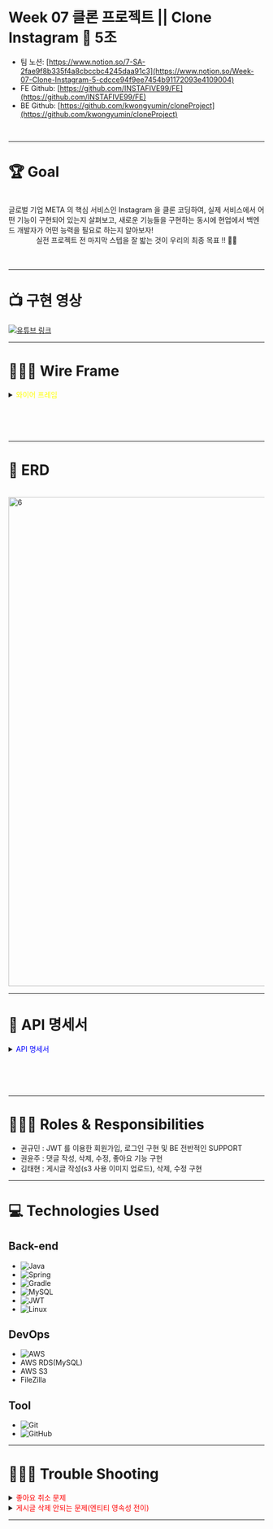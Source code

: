 # Week 07 클론 프로젝트 || Clone Instagram 📱 5조
- 팀 노션: [https://www.notion.so/7-SA-2fae9f8b335f4a8cbccbc4245daa91c3](https://www.notion.so/Week-07-Clone-Instagram-5-cdcce94f9ee7454b91172093e4109004)
- FE Github: [https://github.com/INSTAFIVE99/FE](https://github.com/INSTAFIVE99/FE)
- BE Github: [https://github.com/kwongyumin/cloneProject](https://github.com/kwongyumin/cloneProject)
</br>

- ---

# 🏆 Goal
</br>
글로벌 기업 META 의 핵심 서비스인 Instagram 을 클론 코딩하여, 실제 서비스에서 어떤 기능이 구현되어 있는지 살펴보고, 새로운 기능들을 구현하는 동시에 현업에서 백엔드 개발자가 어떤 능력을 필요로 하는지 알아보자!</br>
<div align="center">실전 프로젝트 전 마지막 스텝을 잘 밟는 것이 우리의 최종 목표 !! 🧗🏻</div>
</br>
</br>

- ---

# 📺 구현 영상

[![유튜브 링크](http://img.youtube.com/vi/BmfaBBLQis0/0.jpg)](https://www.youtube.com/watch?v=BmfaBBLQis0)

- ---



# 🧑🏻‍🎨 Wire Frame
<details>
<summary><span style="color:yellow">와이어 프레임</span></summary>
<div markdown="1">
</br>
1. 로그인 페이지 (로그인, 회원가입, 메인페이지 이동)
</br>
</br>
<img width="963" alt="1" src="https://user-images.githubusercontent.com/101050600/164271905-5d731352-5583-404f-8fb8-13892092690f.png">
</br>
</br>
2. 회원가입 페이지 (아이디, 비밀번호 유효성 검사, 중복확인 | 회원가입 버튼 | 로그인 페이지 이동)
</br>
</br>
<img width="963" alt="2" src="https://user-images.githubusercontent.com/101050600/164273370-ece8a251-2499-4be0-b4ad-d1dfb73c874e.png">
</br>
</br>
3. 피드(게시글 리스트) (피드 전체 프레임 | 좋아요 | 댓글 입력(입력만) | 슬라이드 X)
</br>
</br>
<img width="963" alt="3" src="https://user-images.githubusercontent.com/101050600/164272035-84a00487-2cbe-4ef6-b289-b9a54ec4efef.png">
</br>
</br>
4. 게시글 상세 페이지 (본인이 작성한 댓글 삭제 버튼 ⇒ 댓글 삭제)
</br>
</br>
<img width="963" alt="4" src="https://user-images.githubusercontent.com/101050600/164272105-79aff4ac-2fa5-42b3-a49f-c77dcd1517bb.png">
</br>
</br>
5. 게시글 작성 / 수정 페이지 (이미지 업로드 및 내용 작성 / 수정)
</br>
</br>
<img width="963" alt="5" src="https://user-images.githubusercontent.com/101050600/164272126-d4495dba-b5b4-4185-9c1b-cfa73bd83f80.png">
</br>
</br>
6. 게시글 삭제
</br>
</br>
<img width="963" alt="6" src="https://user-images.githubusercontent.com/101050600/164272157-68e653a3-8223-43f4-b496-8095f00862fc.png">
</br>
</details>
</br>
</br>
</br>
</br>

- ---

# 🩻 ERD
</br>
<img width="963" alt="6" src="https://user-images.githubusercontent.com/101050600/164274293-804bdec5-8e89-4b37-86b7-aa0f0a2c0916.png">

- ---

# 🧾 API 명세서
<details>
<summary><span style="color:blue">API 명세서</span></summary>
<div markdown="1">
</br>
<img width="963" alt="1" src="https://user-images.githubusercontent.com/101050600/164267638-5da652d9-7b9e-4974-8540-af8352bb160f.png">
<img width="961" alt="2" src="https://user-images.githubusercontent.com/101050600/164267687-9fd2c30d-8b02-4c0c-a96b-00dfe718205f.png">
<img width="964" alt="3" src="https://user-images.githubusercontent.com/101050600/164267677-879badee-344a-4c01-a823-4d6c2526d4fd.png">
</div><img width="966" alt="4" src="https://user-images.githubusercontent.com/101050600/164267672-fb22c691-0ce0-4e9d-9cc5-19611db5cad2.png">
</details>
</br>
</br>
</br>
</br>

- ---

# 🧑🏻‍💻 Roles & Responsibilities
- 권규민 : JWT 를 이용한 회원가입, 로그인 구현 및 BE 전반적인 SUPPORT
- 권윤주 : 댓글 작성, 삭제, 수정, 좋아요 기능 구현
- 김태현 : 게시글 작성(s3 사용 이미지 업로드), 삭제, 수정 구현

- ---

# 💻 Technologies Used

## **Back-end**

	
- ![Java](https://img.shields.io/badge/java-%23ED8B00.svg?style=for-the-badge&logo=java&logoColor=white)
- ![Spring](https://img.shields.io/badge/spring-%236DB33F.svg?style=for-the-badge&logo=spring&logoColor=white)
- ![Gradle](https://img.shields.io/badge/Gradle-02303A.svg?style=for-the-badge&logo=Gradle&logoColor=white)
- ![MySQL](https://img.shields.io/badge/mysql-%2300f.svg?style=for-the-badge&logo=mysql&logoColor=white)
- ![JWT](https://img.shields.io/badge/JWT-black?style=for-the-badge&logo=JSON%20web%20tokens)
- ![Linux](https://img.shields.io/badge/Linux-FCC624?style=for-the-badge&logo=linux&logoColor=black)

## **DevOps**

- ![AWS](https://img.shields.io/badge/AWS-%23FF9900.svg?style=for-the-badge&logo=amazon-aws&logoColor=white)
- AWS RDS(MySQL)
- AWS S3
- FileZilla

## **Tool**

- ![Git](https://img.shields.io/badge/git-%23F05033.svg?style=for-the-badge&logo=git&logoColor=white)
- ![GitHub](https://img.shields.io/badge/github-%23121011.svg?style=for-the-badge&logo=github&logoColor=white)


---

# 🧑🏻‍🔧 Trouble Shooting
<details>
<summary><span style="color:red"> 좋아요 취소 문제 </span></summary>
<div markdown="1">
</br>
* findTrouble
</br>
</br>
하나의 게시물에 좋아요를 취소하면, 내가 클릭한 모든 좋아요 기록 삭제
</br>
</br>
<img width="636" alt="스크린샷 2022-04-21 오전 10 34 34" src="https://user-images.githubusercontent.com/101050600/164354297-3cafdf08-d0b4-472b-aa6b-8745ece59700.png">
</br>
</br>
* fix
</br>
</br>
특정 게시물의 로그인한 유저의 좋아요 정보만 삭제됬어야했는데 , 현재 게시글 정보를 전달하지 않아서 해당 유저가 좋아요한 모든 게시글의 좋아요 정보가 전부 삭제되는 문제
</br>
</br>
<img width="686" alt="스크린샷 2022-04-21 오전 10 31 10" src="https://user-images.githubusercontent.com/101050600/164354270-7237075f-21c3-480a-964f-40aa7d8d04fc.png">
</details>

<details>
<summary><span style="color:red"> 게시글 삭제 안되는 문제(엔티티 영속성 전이) </span></summary>
<div markdown="1">
</br>
* findTrouble
</br>
</br>
좋아요가 되어 있을 경우 게시글 삭제가 안되는 문제가 발생. 아마도 Posts, Likes 엔티티의 연관관계에서 영속성 전이 문제라고 의심
</br>
</br>
<img width="969" alt="스크린샷 2022-04-21 오전 11 07 59" src="https://user-images.githubusercontent.com/101050600/164363641-276cee52-65a0-4fe0-a02c-cb3344acc425.png">
</br>
</br>
* fix
</br>
</br>
참조무결성 제약 조건 때문에 게시글에 좋아요 데이터가 존재할 시, 게시글이 삭제가 안됐다. 👉 cascade 옵션으로 해결
</br>
</br>
<img width="687" alt="스크린샷 2022-04-21 오후 12 01 59" src="https://user-images.githubusercontent.com/101050600/164364382-3c6828de-c93a-4437-a0e9-b8a5dcf6a48f.png">
</details>

- ---
